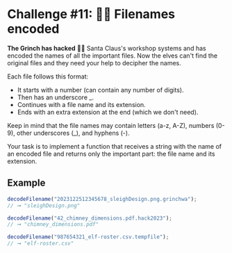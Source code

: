 # Challenge #11: 🏴‍☠️ Filenames encoded

**The Grinch has hacked** 🏴‍☠️ Santa Claus's workshop systems and has encoded the names of all the important files. Now the elves can't find the original files and they need your help to decipher the names.

Each file follows this format:

- It starts with a number (can contain any number of digits).
- Then has an underscore \_.
- Continues with a file name and its extension.
- Ends with an extra extension at the end (which we don't need).

Keep in mind that the file names may contain letters (a-z, A-Z), numbers (0-9), other underscores (\_), and hyphens (-).

Your task is to implement a function that receives a string with the name of an encoded file and returns only the important part: the file name and its extension.

## Example

```javascript
decodeFilename("2023122512345678_sleighDesign.png.grinchwa");
// ➞ "sleighDesign.png"

decodeFilename("42_chimney_dimensions.pdf.hack2023");
// ➞ "chimney_dimensions.pdf"

decodeFilename("987654321_elf-roster.csv.tempfile");
// ➞ "elf-roster.csv"
```
